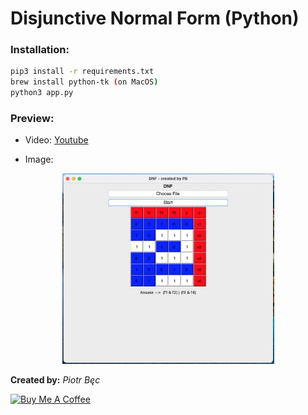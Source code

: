 # Disjunctive Normal Form (Python)

### Installation:
```bash
pip3 install -r requirements.txt
brew install python-tk (on MacOS)
python3 app.py
```
### Preview:
* Video:
[Youtube](https://youtu.be/ngyBfWExQbw)

* Image:
<p align="center"><img src="https://github.com/PBWPL/DNF-Python/blob/master/preview.jpg?raw=true" alt="Preview" width="339" height="305" /></p>

**Created by:**
*Piotr Bęc*

<a href="https://www.buymeacoffee.com/becpiotr" target="_blank"><img src="https://www.buymeacoffee.com/assets/img/custom_images/orange_img.png" alt="Buy Me A Coffee" width="158" height="38"></a>